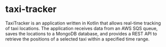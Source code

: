# taxi-tracker
TaxiTracker is an application written in Kotlin that allows real-time tracking of taxi locations. The application receives data from an AWS SQS queue, saves the locations to a MongoDB database, and provides a REST API to retrieve the positions of a selected taxi within a specified time range.
